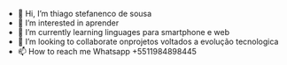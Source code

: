 - 👋 Hi, I’m thiago stefanenco de sousa
- 👀 I’m interested in  aprender
- 🌱 I’m currently learning linguages para  smartphone e web
- 💞️ I’m looking to collaborate onprojetos voltados a evolução tecnologica
- 📫 How to reach me  Whatsapp +5511984898445
